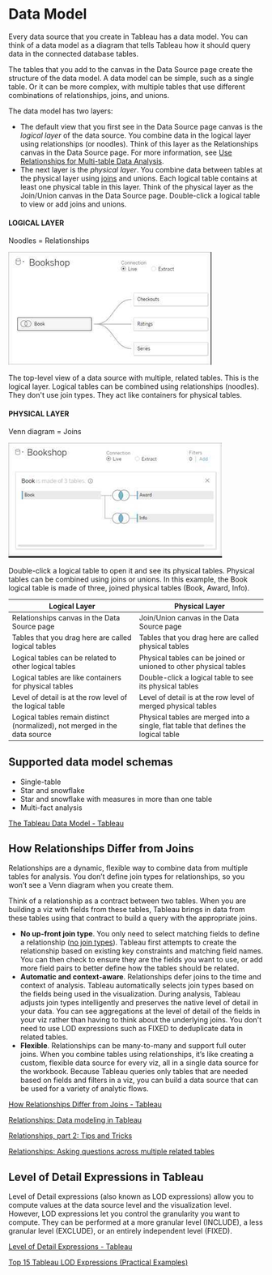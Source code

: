 # Data Model

Every data source that you create in Tableau has a data model. You can think of a data model as a diagram that tells Tableau how it should query data in the connected database tables.

The tables that you add to the canvas in the Data Source page create the structure of the data model. A data model can be simple, such as a single table. Or it can be more complex, with multiple tables that use different combinations of relationships, joins, and unions.

The data model has two layers:

- The default view that you first see in the Data Source page canvas is the _logical layer_ of the data source. You combine data in the logical layer using relationships (or noodles). Think of this layer as the Relationships canvas in the Data Source page. For more information, see [Use Relationships for Multi-table Data Analysis](https://help.tableau.com/current/pro/desktop/en-us/datasource_multitable_normalized.htm).
- The next layer is the _physical layer_. You combine data between tables at the physical layer using [joins](https://help.tableau.com/current/pro/desktop/en-us/datasource_relationships_learnmorepage.htm#WhereAreJoins) and unions. Each logical table contains at least one physical table in this layer. Think of the physical layer as the Join/Union canvas in the Data Source page. Double-click a logical table to view or add joins and unions.

#### LOGICAL LAYER

Noodles = Relationships

![relationship-logical-layer](../../../media/Pasted%20image%2020230320181009.jpg)

The top-level view of a data source with multiple, related tables. This is the logical layer. Logical tables can be combined using relationships (noodles). They don't use join types. They act like containers for physical tables.

#### PHYSICAL LAYER

Venn diagram = Joins

![relationship-physical-layer](../../../media/Pasted%20image%2020230320181018.jpg)

Double-click a logical table to open it and see its physical tables. Physical tables can be combined using joins or unions. In this example, the Book logical table is made of three, joined physical tables (Book, Award, Info).

| **Logical Layer** | **Physical Layer** |
|---|---|
| Relationships canvas in the Data Source page | Join/Union canvas in the Data Source page |
| Tables that you drag here are called logical tables | Tables that you drag here are called physical tables |
| Logical tables can be related to other logical tables | Physical tables can be joined or unioned to other physical tables |
| Logical tables are like containers for physical tables | Double-click a logical table to see its physical tables |
| Level of detail is at the row level of the logical table | Level of detail is at the row level of merged physical tables |
| Logical tables remain distinct (normalized), not merged in the data source | Physical tables are merged into a single, flat table that defines the logical table |

## Supported data model schemas

- Single-table
- Star and snowflake
- Star and snowflake with measures in more than one table
- Multi-fact analysis

[The Tableau Data Model - Tableau](https://help.tableau.com/current/pro/desktop/en-us/datasource_datamodel.htm)

## How Relationships Differ from Joins

Relationships are a dynamic, flexible way to combine data from multiple tables for analysis. You don’t define join types for relationships, so you won’t see a Venn diagram when you create them.

Think of a relationship as a contract between two tables. When you are building a viz with fields from these tables, Tableau brings in data from these tables using that contract to build a query with the appropriate joins.

- **No up-front join type**. You only need to select matching fields to define a relationship ([no join types](https://help.tableau.com/current/pro/desktop/en-us/datasource_relationships_learnmorepage.htm?source=productlink#WhereAreJoins)). Tableau first attempts to create the relationship based on existing key constraints and matching field names. You can then check to ensure they are the fields you want to use, or add more field pairs to better define how the tables should be related.
- **Automatic and context-aware**. Relationships defer joins to the time and context of analysis. Tableau automatically selects join types based on the fields being used in the visualization. During analysis, Tableau adjusts join types intelligently and preserves the native level of detail in your data. You can see aggregations at the level of detail of the fields in your viz rather than having to think about the underlying joins. You don't need to use LOD expressions such as FIXED to deduplicate data in related tables.
- **Flexible**. Relationships can be many-to-many and support full outer joins. When you combine tables using relationships, it’s like creating a custom, flexible data source for every viz, all in a single data source for the workbook. Because Tableau queries only tables that are needed based on fields and filters in a viz, you can build a data source that can be used for a variety of analytic flows.

[How Relationships Differ from Joins - Tableau](https://help.tableau.com/current/pro/desktop/en-us/datasource_relationships_learnmorepage.htm)

[Relationships: Data modeling in Tableau](https://www.tableau.com/blog/relationships-tableau-data-model)

[Relationships, part 2: Tips and Tricks](https://www.tableau.com/blog/relationships-part-2-tips-and-tricks)

[Relationships: Asking questions across multiple related tables](https://www.tableau.com/blog/relationships-asking-questions-across-multiple-related-tables)

## Level of Detail Expressions in Tableau

Level of Detail expressions (also known as LOD expressions) allow you to compute values at the data source level and the visualization level. However, LOD expressions let you control the granularity you want to compute. They can be performed at a more granular level (INCLUDE), a less granular level (EXCLUDE), or an entirely independent level (FIXED).

[Level of Detail Expressions - Tableau](https://help.tableau.com/current/pro/desktop/en-us/calculations_calculatedfields_lod.htm)

[Top 15 Tableau LOD Expressions (Practical Examples)](https://www.tableau.com/blog/LOD-expressions)
